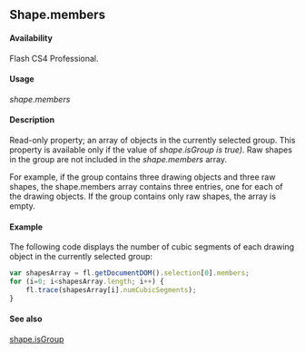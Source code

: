 ## Shape.members

#### Availability

Flash CS4 Professional.

#### Usage

*shape.members*

#### Description

Read-only property; an array of objects in the currently selected group. This property is available only if the value of
*shape.isGroup is true)*. Raw shapes in the group are not included in the *shape.members* array.

For example, if the group contains three drawing objects and three raw shapes, the shape.members array contains three entries, one for each of the drawing objects. If the group contains only raw shapes, the array is empty.

#### Example

The following code displays the number of cubic segments of each drawing object in the currently selected group:

```javascript
var shapesArray = fl.getDocumentDOM().selection[0].members; 
for (i=0; i<shapesArray.length; i++) {
    fl.trace(shapesArray[i].numCubicSegments);
}

```

#### See also

[shape.isGroup](../Shape_object/shape8.md)
